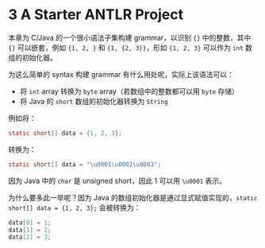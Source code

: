 # 3 A Starter ANTLR Project

本章为 C/Java 的一个很小语法子集构建 grammar，以识别 `{}` 中的整数，其中 `{}` 可以嵌套，例如 `{1, 2, }` 和 `{1, {2, 3}}`，形如 `{1, 2, 3}` 可以作为 `int` 数组的初始化器。

为这么简单的 syntax 构建 grammar 有什么用处呢，实际上该语法可以：

* 将 `int` array 转换为 `byte` array（若数组中的整数都可以用 `byte` 存储）
* 将 Java 的 `short` 数组的初始化器转换为 `String`

例如将：

```Java
static short[] data = {1, 2, 3};
```

转换为：

```Java
static short[] data = "\u0001\u0002\u0003";
```

因为 Java 中的 `char` 是 unsigned short，因此 1 可以用 `\u0001` 表示。

为什么要多此一举呢？因为 Java 的数组初始化器是通过显式赋值实现的，`static short[] data = {1, 2, 3};` 会被转换为：

```Java
data[0] = 1;
data[1] = 2;
data[2] = 3;
```
